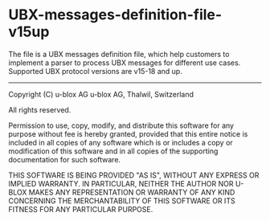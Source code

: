 # UBX-messages-definition-file-v15up
The file is a UBX messages definition file, which help customers to implement a parser to process UBX messages for different use cases. Supported UBX protocol versions are v15-18 and up. 

---------------------------------------------------------------------------------
Copyright (C) u-blox AG
u-blox AG, Thalwil, Switzerland

All rights reserved.

Permission to use, copy, modify, and distribute this software for any
purpose without fee is hereby granted, provided that this entire notice is
included in all copies of any software which is or includes a copy or
modification of this software and in all copies of the supporting
documentation for such software.

THIS SOFTWARE IS BEING PROVIDED "AS IS", WITHOUT ANY EXPRESS OR IMPLIED
WARRANTY. IN PARTICULAR, NEITHER THE AUTHOR NOR U-BLOX MAKES ANY
REPRESENTATION OR WARRANTY OF ANY KIND CONCERNING THE MERCHANTABILITY OF
THIS SOFTWARE OR ITS FITNESS FOR ANY PARTICULAR PURPOSE.
